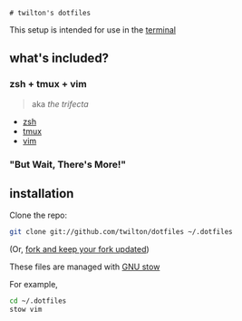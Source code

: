 ```
# twilton's dotfiles
```

This setup is intended for use in the [terminal][urxvt]

## what's included?

### zsh + tmux + vim
> aka _the trifecta_

* [zsh](zsh/.zshrc)
* [tmux](tmux/.tmux.conf)
* [vim](vim/.vimrc)

### "But Wait, There's More!"

## installation

Clone the repo:
```bash
git clone git://github.com/twilton/dotfiles ~/.dotfiles
```
(Or, [fork and keep your fork
updated](http://robots.thoughtbot.com/keeping-a-github-fork-updated))

These files are managed with [GNU stow][stow]

For example,
```bash
cd ~/.dotfiles
stow vim
```

[stow]: https://www.gnu.org/software/stow/
[urxvt]: http://software.schmorp.de/pkg/rxvt-unicode.html
